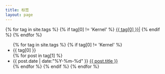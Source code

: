 ```yaml
---
title: 标签
layout: page
---
```


<div id='tag_cloud'>
{% for tag in site.tags %}
{% if tag[0] != 'Kernel' %}
<a href="#{{ tag[0] }}" title="{{ tag[0] }}" rel="{{ tag[1].size }}">{{ tag[0] }}</a>|
{% endif %}
{% endfor %}
</div>

<ul class="listing">
{% for tag in site.tags %}
{% if tag[0] != 'Kernel' %}
  <li class="listing-seperator" id="{{ tag[0] }}">{{ tag[0] }}</li>
{% for post in tag[1] %}
  <li class="listing-item">
  <time datetime="{{ post.date | date:"%Y-%m-%d" }}">{{ post.date | date:"%Y-%m-%d" }}</time>
  <a href="{{ site.baseurl }}/{{ post.url }}" title="{{ post.title }}">{{ post.title }}</a>
  </li>
{% endfor %}
{% endif %}
{% endfor %}
</ul>

<script src="{{ site.baseurl }}/media/js/jquery.tagcloud.js" type="text/javascript" charset="utf-8"></script> 
<script language="javascript">
$.fn.tagcloud.defaults = {
    size: {start: 1, end: 1, unit: 'em'},
      color: {start: '#f8e0e6', end: '#ff3333'}
};

$(function () {
    $('#tag_cloud a').tagcloud();
});
</script>
